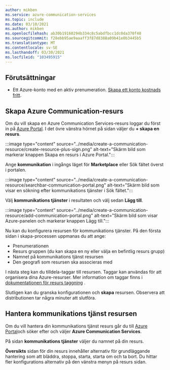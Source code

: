```yaml
---
author: mikben
ms.service: azure-communication-services
ms.topic: include
ms.date: 03/10/2021
ms.author: mikben
ms.openlocfilehash: ab30b19160294b334c8c5abdfbcc1dc0da370f48
ms.sourcegitcommit: f28ebb95ae9aaaff3f87d8388a09b41e0b3445b5
ms.translationtype: MT
ms.contentlocale: sv-SE
ms.lasthandoff: 03/30/2021
ms.locfileid: "103495915"
---
```

## <a name="prerequisites"></a>Förutsättningar

- Ett Azure-konto med en aktiv prenumeration. [Skapa ett konto kostnads fritt](https://azure.microsoft.com/free/dotnet/).

## <a name="create-azure-communication-resource"></a>Skapa Azure Communication-resurs

Om du vill skapa en Azure Communication Services-resurs loggar du först in på [Azure Portal](https://portal.azure.com). I det övre vänstra hörnet på sidan väljer du **+ skapa en resurs**. 

:::image type="content" source="../media/create-a-communication-resource/create-resource-plus-sign.png" alt-text="Skärm bild som markerar knappen Skapa en resurs i Azure Portal.":::

Ange **kommunikation** i ingångs läget för **Marketplace** eller Sök fältet överst i portalen.

:::image type="content" source="../media/create-a-communication-resource/searchbar-communication-portal.png" alt-text="Skärm bild som visar en sökning efter kommunikations tjänster i Sök fältet.":::

Välj **kommunikations tjänster** i resultaten och välj sedan **Lägg till**.

:::image type="content" source="../media/create-a-communication-resource/add-communication-portal.png" alt-text="Skärm bild som visar Azure-panelen och markerar knappen Lägg till.":::

Nu kan du konfigurera resursen för kommunikations tjänster. På den första sidan i skapa-processen uppmanas du att ange:

* Prenumerationen
* Resurs gruppen (du kan skapa en ny eller välja en befintlig resurs grupp)
* Namnet på kommunikations tjänst resursen
* Den geografi som resursen ska associeras med

I nästa steg kan du tilldela-taggar till resursen. Taggar kan användas för att organisera dina Azure-resurser. Mer information om taggar finns i [dokumentationen för resurs taggning](../../../azure-resource-manager/management/tag-resources.md) .

Slutligen kan du granska konfigurationen och **skapa** resursen. Observera att distributionen tar några minuter att slutföra.

## <a name="manage-your-communication-services-resource"></a>Hantera kommunikations tjänst resursen

Om du vill hantera din kommunikations tjänst resurs går du till [Azure Portal](https://portal.azure.com)och söker efter och väljer **Azure Communication Services**.

På sidan **kommunikations tjänster** väljer du namnet på din resurs.

**Översikts** sidan för din resurs innehåller alternativ för grundläggande hantering som att bläddra, stoppa, starta, starta om och ta bort. Du hittar fler konfigurations alternativ på den vänstra menyn på resurs sidan.